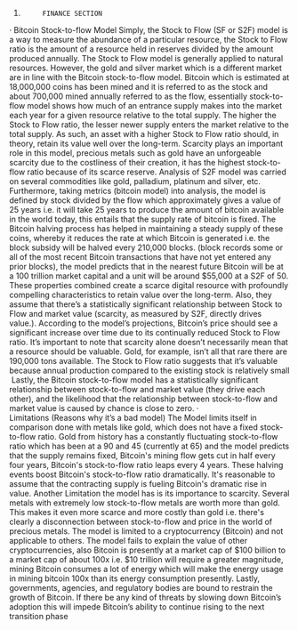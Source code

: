   1.          FINANCE SECTION
·         Bitcoin Stock-to-flow Model
      Simply, the Stock to Flow (SF or S2F) model is a way to measure the abundance of a particular resource, the Stock to Flow ratio is the amount of a resource held in reserves divided by the amount produced annually. The Stock to Flow model is generally applied to natural resources. However, the gold and silver market which is a different market are in line with the Bitcoin stock-to-flow model. Bitcoin which is estimated at 18,000,000 coins has been mined and it is referred to as the stock and about 700,000 mined annually referred to as the flow, essentially stock-to-flow model shows how much of an entrance supply makes into the market each year for a given resource relative to the total supply. The higher the Stock to Flow ratio, the lesser newer supply enters the market relative to the total supply. As such, an asset with a higher Stock to Flow ratio should, in theory, retain its value well over the long-term. ­Scarcity plays an important role in this model, precious metals such as gold have an unforgeable scarcity due to the costliness of their creation, it has the highest stock-to-flow ratio because of its scarce reserve.
         	Analysis of S2F model was carried on several commodities like gold, palladium, platinum and silver, etc. Furthermore, taking metrics (bitcoin model) into analysis, the model is defined by stock divided by the flow which approximately gives a value of 25 years i.e. it will take 25 years to produce the amount of bitcoin available in the world today, this entails that the supply rate of bitcoin is fixed. The Bitcoin halving process has helped in maintaining a steady supply of these coins, whereby it reduces the rate at which Bitcoin is generated i.e. the block subsidy will be halved every 210,000 blocks. (block records some or all of the most recent Bitcoin transactions that have not yet entered any prior blocks), the model predicts that in the nearest future Bitcoin will be at a 100 trillion market capital and a unit will be around $55,000 at a S2F of 50.
     	 These properties combined create a scarce digital resource with profoundly compelling characteristics to retain value over the long-term. Also, they assume that there’s a statistically significant relationship between Stock to Flow and market value (scarcity, as measured by S2F, directly drives value.). According to the model’s projections, Bitcoin’s price should see a significant increase over time due to its continually reduced Stock to Flow ratio. It’s important to note that scarcity alone doesn’t necessarily mean that a resource should be valuable. Gold, for example, isn’t all that rare there are 190,000 tons available. The Stock to Flow ratio suggests that it’s valuable because annual production compared to the existing stock is relatively small ­­
      	Lastly, the Bitcoin stock-to-flow model has a statistically significant relationship between stock-to-flow and market value (they drive each other), and the likelihood that the relationship between stock-to-flow and market value is caused by chance is close to zero. 
·   	
Limitations (Reasons why it’s a bad model)
     	The Model limits itself in comparison done with metals like gold, which does not have a fixed stock-to-flow ratio. Gold from history has a constantly fluctuating stock-to-flow ratio which has been at a 90 and 45 (currently at 65) and the model predicts that the supply remains fixed, Bitcoin's mining flow gets cut in half every four years, Bitcoin's stock-to-flow ratio leaps every 4 years. These halving events boost Bitcoin's stock-to-flow ratio dramatically. It's reasonable to assume that the contracting supply is fueling Bitcoin's dramatic rise in value.
    	Another Limitation the model has is its importance to scarcity. Several metals with extremely low stock-to-flow metals are worth more than gold. This makes it even more scarce and more costly than gold i.e. there's clearly a disconnection between stock-to-flow and price in the world of precious metals. 
    	The model is limited to a cryptocurrency (Bitcoin) and not applicable to others.
The model fails to explain the value of other cryptocurrencies, also Bitcoin is presently at a market cap of $100 billion to a market cap of about 100x i.e. $10 trillion will require a greater magnitude, mining Bitcoin consumes a lot of energy which will make the energy usage in mining bitcoin 100x than its energy consumption presently.
 	Lastly, governments, agencies, and regulatory bodies are bound to restrain the growth of Bitcoin. If there be any kind of threats by slowing down Bitcoin’s adoption this will impede Bitcoin’s ability to continue rising to the next transition phase 

